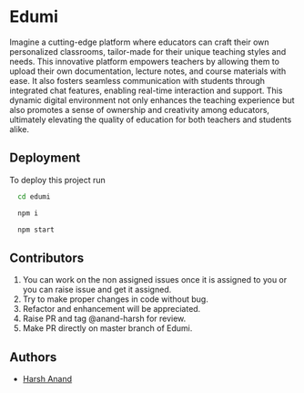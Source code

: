 
# Edumi

Imagine a cutting-edge platform where educators can craft their own personalized classrooms, tailor-made for their unique teaching styles and needs. This innovative platform empowers teachers by allowing them to upload their own documentation, lecture notes, and course materials with ease. It also fosters seamless communication with students through integrated chat features, enabling real-time interaction and support. This dynamic digital environment not only enhances the teaching experience but also promotes a sense of ownership and creativity among educators, ultimately elevating the quality of education for both teachers and students alike.


## Deployment

To deploy this project run

```bash
  cd edumi
```

```bash
  npm i
```

```bash
  npm start
```

## Contributors

1) You can work on the non assigned issues once it is assigned to you or you can raise issue and get it assigned.
2) Try to make proper changes in code without bug. 
3) Refactor and enhancement will be appreciated.
4) Raise PR and tag @anand-harsh for review.
5) Make PR directly on master branch of Edumi.

## Authors

- [Harsh Anand](https://www.github.com/anand-harsh)

